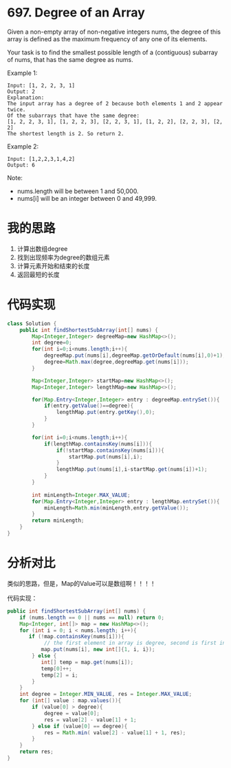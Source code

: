 ﻿# 697. Degree of an Array

Given a non-empty array of non-negative integers nums, the degree of this array is defined as the maximum frequency of any one of its elements.

Your task is to find the smallest possible length of a (contiguous) subarray of nums, that has the same degree as nums.

Example 1:

```
Input: [1, 2, 2, 3, 1]
Output: 2
Explanation: 
The input array has a degree of 2 because both elements 1 and 2 appear twice.
Of the subarrays that have the same degree:
[1, 2, 2, 3, 1], [1, 2, 2, 3], [2, 2, 3, 1], [1, 2, 2], [2, 2, 3], [2, 2]
The shortest length is 2. So return 2.
```

Example 2:

```
Input: [1,2,2,3,1,4,2]
Output: 6
```

Note:

- nums.length will be between 1 and 50,000.
- nums[i] will be an integer between 0 and 49,999.

# 我的思路

 1. 计算出数组degree
 2. 找到出现频率为degree的数组元素
 3. 计算元素开始和结束的长度
 4. 返回最短的长度
 
# 代码实现

```java
class Solution {
    public int findShortestSubArray(int[] nums) {
        Map<Integer,Integer> degreeMap=new HashMap<>();
        int degree=0;
        for(int i=0;i<nums.length;i++){
            degreeMap.put(nums[i],degreeMap.getOrDefault(nums[i],0)+1);
            degree=Math.max(degree,degreeMap.get(nums[i]));
        }

        Map<Integer,Integer> startMap=new HashMap<>();
        Map<Integer,Integer> lengthMap=new HashMap<>();

        for(Map.Entry<Integer,Integer> entry : degreeMap.entrySet()){
            if(entry.getValue()==degree){
                lengthMap.put(entry.getKey(),0);
            }
        }

        for(int i=0;i<nums.length;i++){
            if(lengthMap.containsKey(nums[i])){
                if(!startMap.containsKey(nums[i])){
                    startMap.put(nums[i],i);
                }
                lengthMap.put(nums[i],i-startMap.get(nums[i])+1);
            }
        }
        
        int minLength=Integer.MAX_VALUE;
        for(Map.Entry<Integer,Integer> entry : lengthMap.entrySet()){
            minLength=Math.min(minLength,entry.getValue());
        }
        return minLength;
    }
}
```

# 分析对比

类似的思路，但是，Map的Value可以是数组啊！！！！

代码实现：

```java
public int findShortestSubArray(int[] nums) {
    if (nums.length == 0 || nums == null) return 0;
    Map<Integer, int[]> map = new HashMap<>();
    for (int i = 0; i < nums.length; i++){
       if (!map.containsKey(nums[i])){
            // the first element in array is degree, second is first index of this key, third is last index of this key
           map.put(nums[i], new int[]{1, i, i});  
        } else {
           int[] temp = map.get(nums[i]);
           temp[0]++;
           temp[2] = i;
        }
    }
    int degree = Integer.MIN_VALUE, res = Integer.MAX_VALUE;
    for (int[] value : map.values()){
        if (value[0] > degree){
            degree = value[0];
            res = value[2] - value[1] + 1;
        } else if (value[0] == degree){
            res = Math.min( value[2] - value[1] + 1, res);
        } 
    }
    return res;
}
```